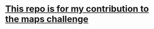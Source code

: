 # [This repo is for my contribution to the maps challenge](https://twitter.com/tjukanov/status/1187713840550744066)